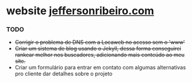 # website [jeffersonribeiro.com](http://www.jeffersonribeiro.com)

### TODO
 - ~~Corrigir o problema de DNS com a Locaweb no acesso sem o 'www'~~
 - ~~Criar um sistema de blog usando o Jekyll, dessa forma conseguirei rankear melhor nos buscadores,
   adicionando mais conteúdo ao meu site.~~
 - Criar um formulário para entrar em contato com algumas alternativas pro cliente dar detalhes sobre o projeto
 
